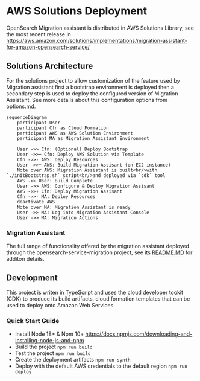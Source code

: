 # AWS Solutions Deployment

OpenSearch Migration assistant is distributed in AWS Solutions Library, see the most recent release in https://aws.amazon.com/solutions/implementations/migration-assistant-for-amazon-opensearch-service/

## Solutions Architecture

For the solutions project to allow customization of the feature used by Migration assistant first a bootstrap environment is deployed then a secondary step is used to deploy the configured version of Migration Assistant.  See more details about this configuration options from [options.md](../cdk/opensearch-service-migration/options.md).

```mermaid
sequenceDiagram
    participant User
    participant Cfn as Cloud Formation
    participant AWS as AWS Solution Environment
    participant MA as Migration Assistant Environment

    User ->> Cfn: (Optional) Deploy Bootstrap
    User ->>+ Cfn: Deploy AWS Solution via Template
    Cfn ->>- AWS: Deploy Resources
    User ->>+ AWS: Build Migration Assisant (on EC2 instance)
    Note over AWS: Migration Assistant is built<br/>with `./initBootstrap.sh` script<br/>and deployed via `cdk` tool
    AWS ->> User: Build Complete
    User ->> AWS: Configure & Deploy Migration Assisant 
    AWS ->>+ Cfn: Deploy Migration Assisant
    Cfn ->>- MA: Deploy Resources
    deactivate AWS
    Note over MA: Migration Assistant is ready
    User ->> MA: Log into Migration Assistant Console
    User ->> MA: Migration Actions
```

### Migration Assistant

The full range of functionality offered by the migration assistant deployed through the opensearch-service-migration project, see its [README.MD](../cdk/opensearch-service-migration/README.md) for additon details.

## Development

This project is writen in TypeScript and uses the cloud developer tookit (CDK) to produce its build artifacts, cloud formation templates that can be used to deploy onto Amazon Web Services.

### Quick Start Guide

* Install Node 18+ & Npm 10+ https://docs.npmjs.com/downloading-and-installing-node-js-and-npm
* Build the project `npm run build`
* Test the project `npm run build`
* Create the deployment artifacts `npm run synth`
* Deploy with the default AWS credentials to the default region `npm run deploy`